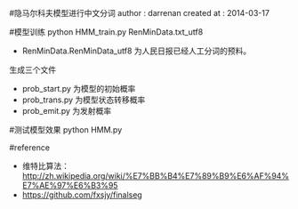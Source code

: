 #隐马尔科夫模型进行中文分词
author : darrenan
created at : 2014-03-17

#模型训练
python HMM_train.py RenMinData.txt_utf8

* RenMinData.RenMinData_utf8 为人民日报已经人工分词的预料。

生成三个文件

* prob_start.py 为模型的初始概率
* prob_trans.py 为模型状态转移概率
* prob_emit.py 为发射概率

#测试模型效果
python HMM.py

#reference
* 维特比算法：http://zh.wikipedia.org/wiki/%E7%BB%B4%E7%89%B9%E6%AF%94%E7%AE%97%E6%B3%95
* https://github.com/fxsjy/finalseg